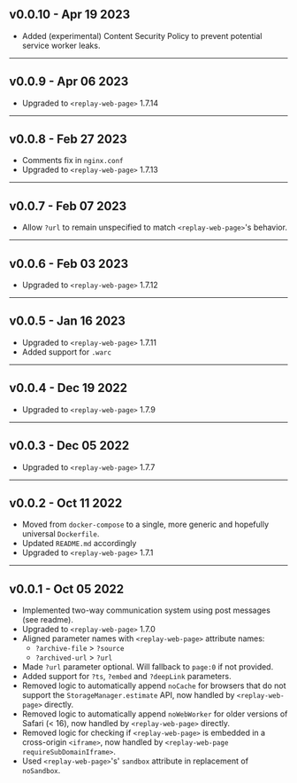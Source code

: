 ## v0.0.10 - Apr 19 2023
- Added (experimental) Content Security Policy to prevent potential service worker leaks.

---

## v0.0.9 - Apr 06 2023 
- Upgraded to `<replay-web-page>` 1.7.14

---

## v0.0.8 - Feb 27 2023 
- Comments fix in `nginx.conf`
- Upgraded to `<replay-web-page>` 1.7.13

---

## v0.0.7 - Feb 07 2023 
- Allow `?url` to remain unspecified to match `<replay-web-page>`'s behavior.

---

## v0.0.6 - Feb 03 2023 
- Upgraded to `<replay-web-page>` 1.7.12 

---

## v0.0.5 - Jan 16 2023 
- Upgraded to `<replay-web-page>` 1.7.11 
- Added support for `.warc`

---

## v0.0.4 - Dec 19 2022
- Upgraded to `<replay-web-page>` 1.7.9 

---

## v0.0.3 - Dec 05 2022
- Upgraded to `<replay-web-page>` 1.7.7 

---

## v0.0.2 - Oct 11 2022
- Moved from `docker-compose` to a single, more generic and hopefully universal `Dockerfile`.
- Updated `README.md` accordingly
- Upgraded to `<replay-web-page>` 1.7.1

---

## v0.0.1 - Oct 05 2022 
- Implemented two-way communication system using post messages (see readme).
- Upgraded to `<replay-web-page>` 1.7.0
- Aligned parameter names with `<replay-web-page>` attribute names:
  - `?archive-file` > `?source`
  - `?archived-url` > `?url`
- Made `?url` parameter optional. Will fallback to `page:0` if not provided.
- Added support for `?ts`, `?embed` and `?deepLink` parameters.
- Removed logic to automatically append `noCache` for browsers that do not support the `StorageManager.estimate` API, now handled by `<replay-web-page>` directly.
- Removed logic to automatically append `noWebWorker` for older versions of Safari (< 16), now handled by `<replay-web-page>` directly.
- Removed logic for checking if `<replay-web-page>` is embedded in a cross-origin `<iframe>`, now handled by `<replay-web-page requireSubDomainIframe>`.
- Used `<replay-web-page>`'s' `sandbox` attribute in replacement of `noSandbox`.
